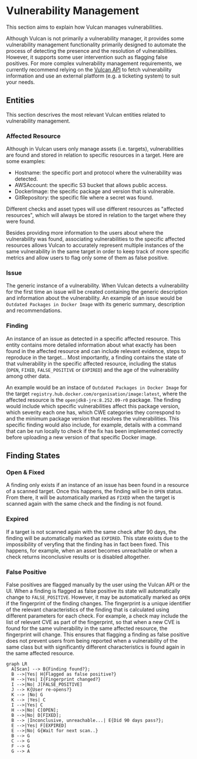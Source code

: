 # Vulnerability Management

This section aims to explain how Vulcan manages vulnerabilities.

Although Vulcan is not primarily a vulnerability manager, it provides some vulnerability management functionality primarily designed to automate the process of detecting the presence and the resolution of vulnerabilities. However, it supports some user intervention such as flagging false positives. For more complex vulnerability management requirements, we currently recommend relying on the [Vulcan API](/vulcan-api/) to fetch vulnerability information and use an external platform (e.g. a ticketing system) to suit your needs.

## Entities

This section descrives the most relevant Vulcan entities related to vulnerability management.

### Affected Resource

Although in Vulcan users only manage assets (i.e. targets), vulnerabilities are found and stored in relation to specific resources in a target. Here are some examples:

- Hostname: the specific port and protocol where the vulnerability was detected.
- AWSAccount: the specific S3 bucket that allows public access.
- DockerImage: the specific package and version that is vulnerable.
- GitRepository: the specific file where a secret was found.

Different checks and asset types will use different resources as "affected resources", which will always be stored in relation to the target where they were found.

Besides providing more information to the users about where the vulnerability was found, associating vulnerabilities to the specific affected resources allows Vulcan to accurately represent multiple instances of the same vulnerability in the same target in order to keep track of more specific metrics and allow users to flag only some of them as false positive.

### Issue

The generic instance of a vulnerability. When Vulcan detects a vulnerability for the first time an issue will be created containing the generic description and information about the vulnerability. An example of an issue would be `Outdated Packages in Docker Image` with its generic summary, description and recommendations.

### Finding

An instance of an issue as detected in a specific affected resource. This entity contains more detailed information about what exactly has been found in the affected resource and can include relevant evidence, steps to reproduce in the target... Most importantly, a finding contains the state of that vulnerability in the specific affected resource, including the status (`OPEN`, `FIXED`, `FALSE_POSITIVE` or `EXPIRED`) and the age of the vulnerability among other data.

An example would be an instace of `Outdated Packages in Docker Image` for the target `registry.hub.docker.com/organisation/image:latest`, where the affected resource is the `openjdk8-jre:8.252.09-r0` package. The finding would include which specific vulnerabilities affect this package version, which severity each one has, which CWE categories they correspond to and the minimum package version that resolves the vulnerabilities. This specific finding would also include, for example, details with a command that can be run locally to check if the fix has been implemented correctly before uploading a new version of that specific Docker image. 

## Finding States

### Open & Fixed

A finding only exists if an instance of an issue has been found in a resource of a scanned target. Once this happens, the finding will be in `OPEN` status. From there, it will be automatically marked as `FIXED` when the target is scanned again with the same check and the finding is not found.

### Expired

If a target is not scanned again with the same check after 90 days, the finding will be automatically marked as `EXPIRED`. This state exists due to the impossibility of veryfing that the finding has in fact been fixed. This happens, for example, when an asset becomes unreachable or when a check returns inconclusive results or is disabled altogether.

### False Positive

False positives are flagged manually by the user using the Vulcan API or the UI. When a finding is flagged as false positive its state will automatically change to `FALSE_POSITIVE`. However, it may be automatically marked as `OPEN` if the fingerprint of the finding changes. The fingerprint is a unique identifier of the relevant characteristics of the finding that is calculated using different parameters for each check. For example, a check may include the list of relevant CVE as part of the fingerprint, so that when a new CVE is found for the same vulnerability in the same affected resource, the fingerprint will change. This ensures that flagging a finding as false positive does not prevent users from being reported when a vulnerability of the same class but with significantly different characteristics is found again in the same affected resource.


``` mermaid
graph LR
  A[Scan] --> B{Finding found?};
  B -->|Yes| H{Flagged as false positive?}
  H -->|Yes| I{Fingerprint changed?}
  I -->|No| J[FALSE_POSITIVE]
  J --> K{User re-opens?}
  K --> |No| G
  K --> |Yes| C
  I -->|Yes| C
  H -->|No| C[OPEN];
  B -->|No| D[FIXED];
  B --> |Inconclusive, unreachable...| E{Did 90 days pass?};
  E -->|Yes| F[EXPIRED]
  E -->|No| G{Wait for next scan..}
  B --> G
  C --> G
  F --> G
  G --> A
```
